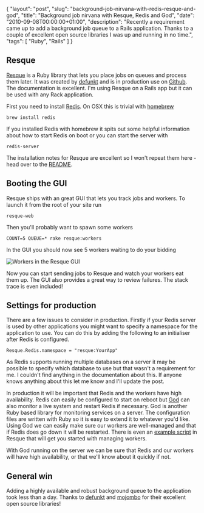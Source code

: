 {
  "layout": "post",
  "slug": "background-job-nirvana-with-redis-resque-and-god",
  "title": "Background job nirvana with Resque, Redis and God",
  "date": "2010-09-08T00:00:00+01:00",
  "description": "Recently a requirement came up to add a background job queue to a Rails application. Thanks to a couple of excellent open source libraries I was up and running in no time.",
  "tags": [
    "Ruby",
    "Rails"
  ]
}

## Resque

[Resque][5] is a Ruby library that lets you place jobs on queues and process them later. It was created by [defunkt][4] and is in production use on [Github][10]. The documentation is excellent. I'm using Resque on a Rails app but it can be used with any Rack application. 

First you need to install [Redis][7]. On OSX this is trivial with [homebrew][6]

    brew install redis

If you installed Redis with homebrew it spits out some helpful information about how to start Redis on boot or you can start the server with 

    redis-server

The installation notes for Resque are excellent so I won't repeat them here - head over to the [README][8].

## Booting the GUI

Resque ships with an great GUI that lets you track jobs and workers. To launch it from the root of your site run

    resque-web

Then you'll probably want to spawn some workers

    COUNT=5 QUEUE=* rake resque:workers

In the GUI you should now see 5 workers waiting to do your bidding

![Workers in the Resque GUI][9]

Now you can start sending jobs to Resque and watch your workers eat them up. The GUI also provides a great way to review failures. The stack trace is even included!

## Settings for production

There are a few issues to consider in production. Firstly if your Redis server is used by other applications you might want to specify a namespace for the application to use. You can do this by adding the following to an initialiser after Redis is configured.

    Resque.Redis.namespace = "resque:YourApp"

As Redis supports running multiple databases on a server it may be possible to specify which database to use but that wasn't a requirement for me. I couldn't find anything in the documentation about this. If anyone knows anything about this let me know and I'll update the post. 

In production it will be important that Redis and the workers have high availability. Redis can easily be configured to start on reboot but [God][2] can also monitor a live system and restart Redis if necessary. God is another Ruby based library for monitoring services on a server. The configuration files are written with Ruby so it is easy to extend it to whatever you'd like. Using God we can easily make sure our workers are well-managed and that if Redis does go down it will be restarted. There is even an [example script][1] in Resque that will get you started with managing workers. 

With God running on the server we can be sure that Redis and our workers will have high availability, or that we'll know about it quickly if not. 

## General win

Adding a highly available and robust background queue to the application took less than a day. Thanks to [defunkt][4] and [mojombo][3] for their excellent open source libraries!

[1]: http://github.com/defunkt/resque/blob/master/examples/god/resque.god
[2]: http://god.rubyforge.org/
[3]: http://tom.preston-werner.com/
[4]: http://chriswanstrath.com/
[5]: http://github.com/defunkt/resque/
[6]: http://github.com/mxcl/homebrew
[7]: http://code.google.com/p/redis/
[8]: http://github.com/defunkt/resque/blob/master/README.markdown
[9]: http://shapeshed.com/images/articles/resque_workers.png
[10]: http://github.com

